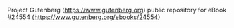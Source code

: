 Project Gutenberg (https://www.gutenberg.org) public repository for eBook #24554 (https://www.gutenberg.org/ebooks/24554)
